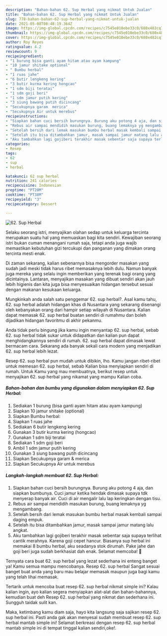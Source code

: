 ```yaml
---
description: "Bahan-bahan 62. Sup Herbal yang nikmat Untuk Jualan"
title: "Bahan-bahan 62. Sup Herbal yang nikmat Untuk Jualan"
slug: 778-bahan-bahan-62-sup-herbal-yang-nikmat-untuk-jualan
date: 2021-05-08T08:48:19.364Z
image: https://img-global.cpcdn.com/recipes/c7545e010ebe33c0/680x482cq70/62-sup-herbal-foto-resep-utama.jpg
thumbnail: https://img-global.cpcdn.com/recipes/c7545e010ebe33c0/680x482cq70/62-sup-herbal-foto-resep-utama.jpg
cover: https://img-global.cpcdn.com/recipes/c7545e010ebe33c0/680x482cq70/62-sup-herbal-foto-resep-utama.jpg
author: Roy Reyes
ratingvalue: 4.2
reviewcount: 9
recipeingredient:
- "1 burung bisa ganti ayam hitam atau ayam kampung"
- "10 jamur shitake optional"
- " Bumbu herbal"
- "1 ruas jahe"
- "6 butir lengkeng kering"
- "3 butir kurma kering hongcao"
- "1 sdm biji teratai"
- "1 sdm goji beri"
- "1 sdm jamur putih kering"
- "3 siung bawang putih dicincang"
- "Secukupnya garam  merica"
- "Secukupnya Air untuk merebus"
recipeinstructions:
- "Siapkan bahan cuci bersih burungnya. Burung aku potong 4 aja, dan siapkan bumbunya. Cuci jamur ketika hendak dimasak supaya tdk menyerap banyak air. Cuci di air mengalir lalu lap keringkan dengan tisu."
- "Rebus air sampai mendidih masukan burung, buang lemaknya yg mengambang."
- "Setelah bersih dari lemak masukan bumbu herbal masak kembali sampai daging empuk."
- "Setelah itu bisa ditambahkan jamur, masak sampai jamur matang lalu angkat."
- "Aku tambahkan lagi gojiberi terakhir masak sebentar saja supaya terlihat cantik merahnya. Karena goji cepet hancur. Biasanya sup herbal ini memakai 8 bumbu herbal, aku seadanya stok dirumah. Pake jahe dan goji beri juga sudah berkhasiat dah enak. Selamat memcoba! 🍲"
categories:
- Resep
tags:
- 62
- sup
- herbal

katakunci: 62 sup herbal 
nutrition: 241 calories
recipecuisine: Indonesian
preptime: "PT20M"
cooktime: "PT38M"
recipeyield: "3"
recipecategory: Dessert

---
```



![62. Sup Herbal](https://img-global.cpcdn.com/recipes/c7545e010ebe33c0/680x482cq70/62-sup-herbal-foto-resep-utama.jpg)

Selaku seorang istri, menyajikan olahan sedap untuk keluarga tercinta merupakan suatu hal yang memuaskan bagi kita sendiri. Kewajiban seorang istri bukan cuman menangani rumah saja, tetapi anda juga wajib memastikan kebutuhan gizi tercukupi dan panganan yang dimakan orang tercinta mesti enak.

Di zaman  sekarang, kalian sebenarnya bisa mengorder masakan yang sudah jadi meski tidak harus ribet memasaknya lebih dulu. Namun banyak juga mereka yang selalu ingin memberikan yang terenak bagi orang yang dicintainya. Lantaran, menyajikan masakan yang dibuat sendiri akan jauh lebih higienis dan kita juga bisa menyesuaikan hidangan tersebut sesuai dengan makanan kesukaan keluarga. 



Mungkinkah anda salah satu penggemar 62. sup herbal?. Asal kamu tahu, 62. sup herbal adalah hidangan khas di Nusantara yang sekarang disenangi oleh kebanyakan orang dari hampir setiap wilayah di Nusantara. Kalian dapat memasak 62. sup herbal buatan sendiri di rumahmu dan boleh dijadikan hidangan favoritmu di akhir pekanmu.

Anda tidak perlu bingung jika kamu ingin menyantap 62. sup herbal, sebab 62. sup herbal tidak sukar untuk didapatkan dan kalian pun dapat menghidangkannya sendiri di rumah. 62. sup herbal dapat dimasak lewat bermacam cara. Sekarang ada banyak sekali cara modern yang menjadikan 62. sup herbal lebih lezat.

Resep 62. sup herbal pun mudah untuk dibikin, lho. Kamu jangan ribet-ribet untuk memesan 62. sup herbal, sebab Kalian bisa menyiapkan sendiri di rumah. Untuk Kamu yang mau membuatnya, berikut resep untuk menyajikan 62. sup herbal yang nikamat yang mampu Kalian coba.

<!--inarticleads1-->

##### Bahan-bahan dan bumbu yang digunakan dalam menyiapkan 62. Sup Herbal:

1. Sediakan 1 burung (bisa ganti ayam hitam atau ayam kampung)
1. Siapkan 10 jamur shitake (optional)
1. Siapkan  Bumbu herbal:
1. Siapkan 1 ruas jahe
1. Sediakan 6 butir lengkeng kering
1. Gunakan 3 butir kurma kering (hongcao)
1. Gunakan 1 sdm biji teratai
1. Sediakan 1 sdm goji beri
1. Ambil 1 sdm jamur putih kering
1. Gunakan 3 siung bawang putih dicincang
1. Siapkan Secukupnya garam &amp; merica
1. Siapkan Secukupnya Air untuk merebus




<!--inarticleads2-->

##### Langkah-langkah membuat 62. Sup Herbal:

1. Siapkan bahan cuci bersih burungnya. Burung aku potong 4 aja, dan siapkan bumbunya. Cuci jamur ketika hendak dimasak supaya tdk menyerap banyak air. Cuci di air mengalir lalu lap keringkan dengan tisu.
1. Rebus air sampai mendidih masukan burung, buang lemaknya yg mengambang.
1. Setelah bersih dari lemak masukan bumbu herbal masak kembali sampai daging empuk.
1. Setelah itu bisa ditambahkan jamur, masak sampai jamur matang lalu angkat.
1. Aku tambahkan lagi gojiberi terakhir masak sebentar saja supaya terlihat cantik merahnya. Karena goji cepet hancur. Biasanya sup herbal ini memakai 8 bumbu herbal, aku seadanya stok dirumah. Pake jahe dan goji beri juga sudah berkhasiat dah enak. Selamat memcoba! 🍲




Ternyata cara buat 62. sup herbal yang lezat sederhana ini enteng banget ya! Kamu semua mampu mencobanya. Resep 62. sup herbal Sangat sesuai banget buat anda yang baru mau belajar memasak maupun juga bagi kamu yang telah lihai memasak.

Tertarik untuk mencoba buat resep 62. sup herbal nikmat simple ini? Kalau kalian ingin, ayo kalian segera menyiapkan alat-alat dan bahan-bahannya, kemudian buat deh Resep 62. sup herbal yang nikmat dan sederhana ini. Sungguh taidak sulit kan. 

Maka, ketimbang kamu diam saja, hayo kita langsung saja sajikan resep 62. sup herbal ini. Pasti anda gak akan menyesal sudah membuat resep 62. sup herbal mantab simple ini! Selamat berkreasi dengan resep 62. sup herbal mantab simple ini di tempat tinggal kalian sendiri,oke!.

